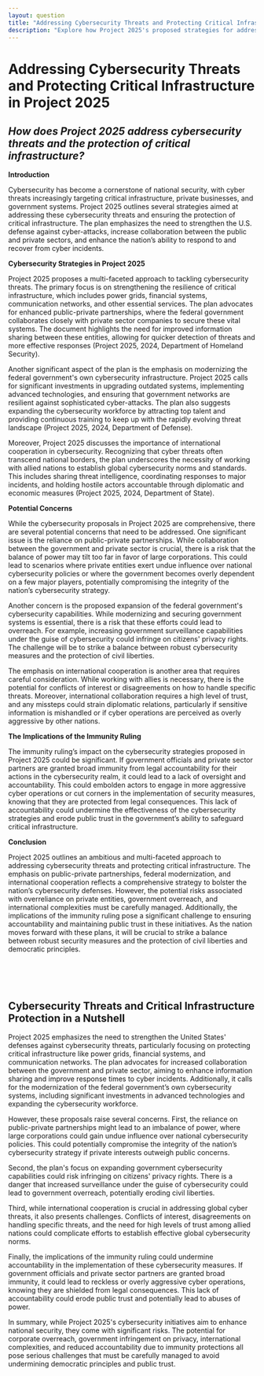 ```yaml
---
layout: question
title: "Addressing Cybersecurity Threats and Protecting Critical Infrastructure in Project 2025"
description: "Explore how Project 2025's proposed strategies for addressing cybersecurity threats, including public-private partnerships and infrastructure resilience, could impact national security."
---
```


# Addressing Cybersecurity Threats and Protecting Critical Infrastructure in Project 2025

## *How does Project 2025 address cybersecurity threats and the protection of critical infrastructure?*

**Introduction**

Cybersecurity has become a cornerstone of national security, with cyber threats increasingly targeting critical infrastructure, private businesses, and government systems. Project 2025 outlines several strategies aimed at addressing these cybersecurity threats and ensuring the protection of critical infrastructure. The plan emphasizes the need to strengthen the U.S. defense against cyber-attacks, increase collaboration between the public and private sectors, and enhance the nation’s ability to respond to and recover from cyber incidents.


**Cybersecurity Strategies in Project 2025**

Project 2025 proposes a multi-faceted approach to tackling cybersecurity threats. The primary focus is on strengthening the resilience of critical infrastructure, which includes power grids, financial systems, communication networks, and other essential services. The plan advocates for enhanced public-private partnerships, where the federal government collaborates closely with private sector companies to secure these vital systems. The document highlights the need for improved information sharing between these entities, allowing for quicker detection of threats and more effective responses (Project 2025, 2024, Department of Homeland Security).

Another significant aspect of the plan is the emphasis on modernizing the federal government's own cybersecurity infrastructure. Project 2025 calls for significant investments in upgrading outdated systems, implementing advanced technologies, and ensuring that government networks are resilient against sophisticated cyber-attacks. The plan also suggests expanding the cybersecurity workforce by attracting top talent and providing continuous training to keep up with the rapidly evolving threat landscape (Project 2025, 2024, Department of Defense).

Moreover, Project 2025 discusses the importance of international cooperation in cybersecurity. Recognizing that cyber threats often transcend national borders, the plan underscores the necessity of working with allied nations to establish global cybersecurity norms and standards. This includes sharing threat intelligence, coordinating responses to major incidents, and holding hostile actors accountable through diplomatic and economic measures (Project 2025, 2024, Department of State).

**Potential Concerns**

While the cybersecurity proposals in Project 2025 are comprehensive, there are several potential concerns that need to be addressed. One significant issue is the reliance on public-private partnerships. While collaboration between the government and private sector is crucial, there is a risk that the balance of power may tilt too far in favor of large corporations. This could lead to scenarios where private entities exert undue influence over national cybersecurity policies or where the government becomes overly dependent on a few major players, potentially compromising the integrity of the nation’s cybersecurity strategy.

Another concern is the proposed expansion of the federal government's cybersecurity capabilities. While modernizing and securing government systems is essential, there is a risk that these efforts could lead to overreach. For example, increasing government surveillance capabilities under the guise of cybersecurity could infringe on citizens' privacy rights. The challenge will be to strike a balance between robust cybersecurity measures and the protection of civil liberties.

The emphasis on international cooperation is another area that requires careful consideration. While working with allies is necessary, there is the potential for conflicts of interest or disagreements on how to handle specific threats. Moreover, international collaboration requires a high level of trust, and any missteps could strain diplomatic relations, particularly if sensitive information is mishandled or if cyber operations are perceived as overly aggressive by other nations.

**The Implications of the Immunity Ruling**

The immunity ruling’s impact on the cybersecurity strategies proposed in Project 2025 could be significant. If government officials and private sector partners are granted broad immunity from legal accountability for their actions in the cybersecurity realm, it could lead to a lack of oversight and accountability. This could embolden actors to engage in more aggressive cyber operations or cut corners in the implementation of security measures, knowing that they are protected from legal consequences. This lack of accountability could undermine the effectiveness of the cybersecurity strategies and erode public trust in the government’s ability to safeguard critical infrastructure.

**Conclusion**

Project 2025 outlines an ambitious and multi-faceted approach to addressing cybersecurity threats and protecting critical infrastructure. The emphasis on public-private partnerships, federal modernization, and international cooperation reflects a comprehensive strategy to bolster the nation’s cybersecurity defenses. However, the potential risks associated with overreliance on private entities, government overreach, and international complexities must be carefully managed. Additionally, the implications of the immunity ruling pose a significant challenge to ensuring accountability and maintaining public trust in these initiatives. As the nation moves forward with these plans, it will be crucial to strike a balance between robust security measures and the protection of civil liberties and democratic principles.

<br><br><br>

## <span id="nutshell">Cybersecurity Threats and Critical Infrastructure Protection in a Nutshell</span>

Project 2025 emphasizes the need to strengthen the United States' defenses against cybersecurity threats, particularly focusing on protecting critical infrastructure like power grids, financial systems, and communication networks. The plan advocates for increased collaboration between the government and private sector, aiming to enhance information sharing and improve response times to cyber incidents. Additionally, it calls for the modernization of the federal government’s own cybersecurity systems, including significant investments in advanced technologies and expanding the cybersecurity workforce.

However, these proposals raise several concerns. First, the reliance on public-private partnerships might lead to an imbalance of power, where large corporations could gain undue influence over national cybersecurity policies. This could potentially compromise the integrity of the nation’s cybersecurity strategy if private interests outweigh public concerns. 

Second, the plan's focus on expanding government cybersecurity capabilities could risk infringing on citizens' privacy rights. There is a danger that increased surveillance under the guise of cybersecurity could lead to government overreach, potentially eroding civil liberties.

Third, while international cooperation is crucial in addressing global cyber threats, it also presents challenges. Conflicts of interest, disagreements on handling specific threats, and the need for high levels of trust among allied nations could complicate efforts to establish effective global cybersecurity norms.

Finally, the implications of the immunity ruling could undermine accountability in the implementation of these cybersecurity measures. If government officials and private sector partners are granted broad immunity, it could lead to reckless or overly aggressive cyber operations, knowing they are shielded from legal consequences. This lack of accountability could erode public trust and potentially lead to abuses of power.

In summary, while Project 2025's cybersecurity initiatives aim to enhance national security, they come with significant risks. The potential for corporate overreach, government infringement on privacy, international complexities, and reduced accountability due to immunity protections all pose serious challenges that must be carefully managed to avoid undermining democratic principles and public trust.
